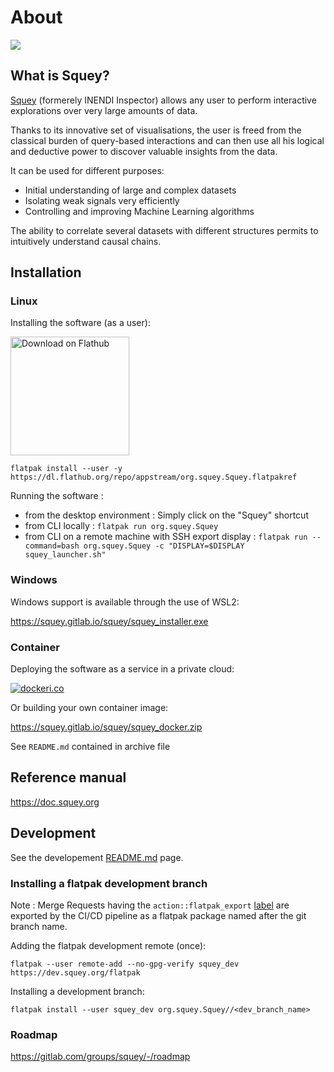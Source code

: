 # About

![](https://gitlab.com/squey/squey/-/raw/main/squey_screenshot.png)

## What is Squey?

[Squey](https://squey.org) (formerely INENDI Inspector) allows any user to perform interactive explorations over very large amounts of data.

Thanks to its innovative set of visualisations, the user is freed from the classical burden of query-based interactions and can then use all his logical and deductive power to discover valuable insights from the data.

It can be used for different purposes:
- Initial understanding of large and complex datasets
- Isolating weak signals very efficiently
- Controlling and improving Machine Learning algorithms

The ability to correlate several datasets with different structures permits to intuitively understand causal chains.

## Installation

### Linux

Installing the software (as a user):

<a href='https://flathub.org/apps/details/org.squey.Squey'><img width='190px' alt='Download on Flathub' src='https://flathub.org/assets/badges/flathub-badge-en.png'/></a>


```
flatpak install --user -y https://dl.flathub.org/repo/appstream/org.squey.Squey.flatpakref
```

Running the software :
* from the desktop environment : Simply click on the "Squey" shortcut
* from CLI locally : ```flatpak run org.squey.Squey```
* from CLI on a remote machine with SSH export display : ```flatpak run --command=bash org.squey.Squey -c "DISPLAY=$DISPLAY squey_launcher.sh"```

### Windows

Windows support is available through the use of WSL2:

https://squey.gitlab.io/squey/squey_installer.exe

### Container

Deploying the software as a service in a private cloud:

[![dockeri.co](https://dockerico.blankenship.io/image/squey/squey)](https://hub.docker.com/r/squey/squey)


Or building your own container image:

https://squey.gitlab.io/squey/squey_docker.zip


See ```README.md``` contained in archive file

## Reference manual

https://doc.squey.org

## Development

See the developement [README.md](buildstream/README.md) page.

### Installing a flatpak development branch

Note : Merge Requests having the `action::flatpak_export` [label](https://gitlab.com/squey/squey/-/labels#) are exported by the CI/CD pipeline as a flatpak package named after the git branch name.

Adding the flatpak development remote (once):
```
flatpak --user remote-add --no-gpg-verify squey_dev https://dev.squey.org/flatpak
```
Installing a development branch:
```
flatpak install --user squey_dev org.squey.Squey//<dev_branch_name>
```

### Roadmap

https://gitlab.com/groups/squey/-/roadmap